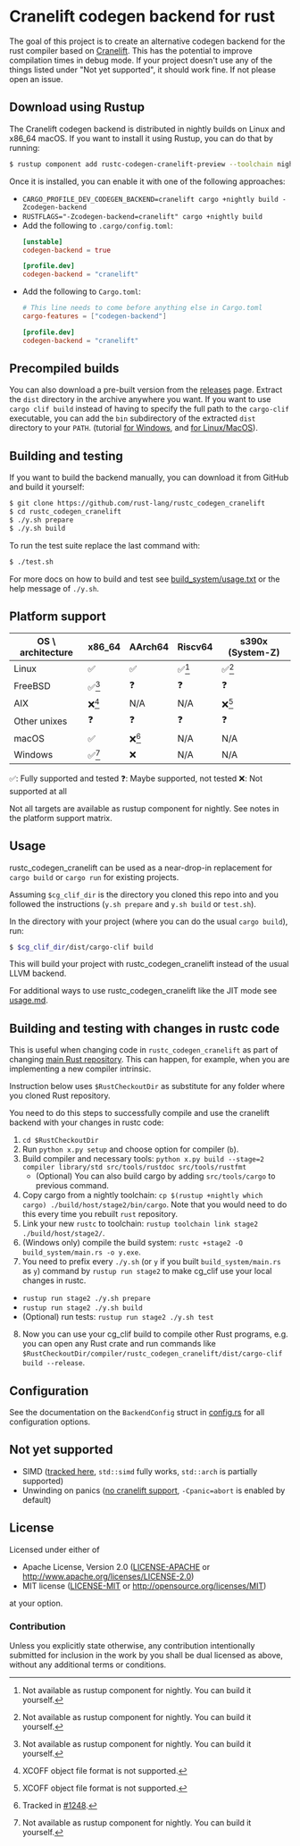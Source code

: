 # Cranelift codegen backend for rust

The goal of this project is to create an alternative codegen backend for the rust compiler based on [Cranelift](https://github.com/bytecodealliance/wasmtime/blob/main/cranelift).
This has the potential to improve compilation times in debug mode.
If your project doesn't use any of the things listed under "Not yet supported", it should work fine.
If not please open an issue.

## Download using Rustup

The Cranelift codegen backend is distributed in nightly builds on Linux and x86_64 macOS. If you want to
install it using Rustup, you can do that by running:

```bash
$ rustup component add rustc-codegen-cranelift-preview --toolchain nightly
```

Once it is installed, you can enable it with one of the following approaches:
- `CARGO_PROFILE_DEV_CODEGEN_BACKEND=cranelift cargo +nightly build -Zcodegen-backend`
- `RUSTFLAGS="-Zcodegen-backend=cranelift" cargo +nightly build`
- Add the following to `.cargo/config.toml`:
    ```toml
    [unstable]
    codegen-backend = true

    [profile.dev]
    codegen-backend = "cranelift"
    ```
- Add the following to `Cargo.toml`:
    ```toml
    # This line needs to come before anything else in Cargo.toml
    cargo-features = ["codegen-backend"]

    [profile.dev]
    codegen-backend = "cranelift"
    ```

## Precompiled builds

You can also download a pre-built version from the [releases] page.
Extract the `dist` directory in the archive anywhere you want.
If you want to use `cargo clif build` instead of having to specify the full path to the `cargo-clif` executable, you can add the `bin` subdirectory of the extracted `dist` directory to your `PATH`.
(tutorial [for Windows](https://stackoverflow.com/a/44272417), and [for Linux/MacOS](https://unix.stackexchange.com/questions/26047/how-to-correctly-add-a-path-to-path/26059#26059)).

[releases]: https://github.com/rust-lang/rustc_codegen_cranelift/releases/tag/dev

## Building and testing

If you want to build the backend manually, you can download it from GitHub and build it yourself:

```bash
$ git clone https://github.com/rust-lang/rustc_codegen_cranelift
$ cd rustc_codegen_cranelift
$ ./y.sh prepare
$ ./y.sh build
```

To run the test suite replace the last command with:

```bash
$ ./test.sh
```

For more docs on how to build and test see [build_system/usage.txt](build_system/usage.txt) or the help message of `./y.sh`.

## Platform support

|OS \ architecture|x86\_64|AArch64|Riscv64|s390x (System-Z)|
|---|---|---|---|---|
|Linux|✅|✅|✅[^no-rustup]|✅[^no-rustup]|
|FreeBSD|✅[^no-rustup]|❓|❓|❓|
|AIX|❌[^xcoff]|N/A|N/A|❌[^xcoff]|
|Other unixes|❓|❓|❓|❓|
|macOS|✅|❌[^apple-silicon]|N/A|N/A|
|Windows|✅[^no-rustup]|❌|N/A|N/A|

✅: Fully supported and tested
❓: Maybe supported, not tested
❌: Not supported at all

Not all targets are available as rustup component for nightly. See notes in the platform support matrix.

[^xcoff]: XCOFF object file format is not supported.
[^apple-silicon]: Tracked in [#1248](https://github.com/rust-lang/rustc_codegen_cranelift/issues/1248).
[^no-rustup]: Not available as rustup component for nightly. You can build it yourself.

## Usage

rustc_codegen_cranelift can be used as a near-drop-in replacement for `cargo build` or `cargo run` for existing projects.

Assuming `$cg_clif_dir` is the directory you cloned this repo into and you followed the instructions (`y.sh prepare` and `y.sh build` or `test.sh`).

In the directory with your project (where you can do the usual `cargo build`), run:

```bash
$ $cg_clif_dir/dist/cargo-clif build
```

This will build your project with rustc_codegen_cranelift instead of the usual LLVM backend.

For additional ways to use rustc_codegen_cranelift like the JIT mode see [usage.md](docs/usage.md).

## Building and testing with changes in rustc code

This is useful when changing code in `rustc_codegen_cranelift` as part of changing [main Rust repository](https://github.com/rust-lang/rust/).
This can happen, for example, when you are implementing a new compiler intrinsic.

Instruction below uses `$RustCheckoutDir` as substitute for any folder where you cloned Rust repository.

You need to do this steps to successfully compile and use the cranelift backend with your changes in rustc code:

1. `cd $RustCheckoutDir`
2. Run `python x.py setup` and choose option for compiler (`b`).
3. Build compiler and necessary tools: `python x.py build --stage=2 compiler library/std src/tools/rustdoc src/tools/rustfmt`
   * (Optional) You can also build cargo by adding `src/tools/cargo` to previous command.
4. Copy cargo from a nightly toolchain: `cp $(rustup +nightly which cargo) ./build/host/stage2/bin/cargo`. Note that you would need to do this every time you rebuilt `rust` repository.
5. Link your new `rustc` to toolchain: `rustup toolchain link stage2 ./build/host/stage2/`.
6. (Windows only) compile the build system: `rustc +stage2 -O build_system/main.rs -o y.exe`.
7. You need to prefix every `./y.sh` (or `y` if you built `build_system/main.rs` as `y`) command by `rustup run stage2` to make cg_clif use your local changes in rustc.
  * `rustup run stage2 ./y.sh prepare`
  * `rustup run stage2 ./y.sh build`
  * (Optional) run tests: `rustup run stage2 ./y.sh test`
8. Now you can use your cg_clif build to compile other Rust programs, e.g. you can open any Rust crate and run commands like `$RustCheckoutDir/compiler/rustc_codegen_cranelift/dist/cargo-clif build --release`.

## Configuration

See the documentation on the `BackendConfig` struct in [config.rs](src/config.rs) for all
configuration options.

## Not yet supported

* SIMD ([tracked here](https://github.com/rust-lang/rustc_codegen_cranelift/issues/171), `std::simd` fully works, `std::arch` is partially supported)
* Unwinding on panics ([no cranelift support](https://github.com/bytecodealliance/wasmtime/issues/1677), `-Cpanic=abort` is enabled by default)

## License

Licensed under either of

  * Apache License, Version 2.0 ([LICENSE-APACHE](LICENSE-APACHE) or
    http://www.apache.org/licenses/LICENSE-2.0)
  * MIT license ([LICENSE-MIT](LICENSE-MIT) or
    http://opensource.org/licenses/MIT)

at your option.

### Contribution

Unless you explicitly state otherwise, any contribution intentionally submitted
for inclusion in the work by you shall be dual licensed as above, without any
additional terms or conditions.
